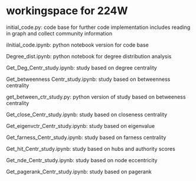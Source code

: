 # workingspace for 224W

initial_code.py:
code base for further code implementation includes reading in graph and collect community information

iInitial_code.ipynb:
python notebook version for code base

Degree_dist.ipynb:
python notebook for degree distribution analysis

Get_Deg_Centr_study.ipynb: study based on degree centrality

Get_betweenness Centr_study.ipynb: study based on betweenness centrality

get_between_ctr_study.py: python version of study based on betweeness centrality

Get_close_Centr_study.ipynb: study based on closeness centrality

Get_eigenvctr_Centr_study.ipynb: study based on eigenvalue

Get_farness_Centr_study.ipynb: study based on farness centrality

Get_hit_Centr_study.ipynb: study based on hubs and authority scores

Get_nde_Centr_study.ipynb: study based on node eccentricity

Get_pagerank_Centr_study.ipynb: study based on pagerank